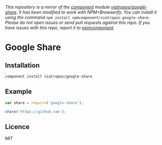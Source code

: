 *This repository is a mirror of the [component](http://component.io) module [viatropos/google-share](http://github.com/viatropos/google-share). It has been modified to work with NPM+Browserify. You can install it using the command `npm install npmcomponent/viatropos-google-share`. Please do not open issues or send pull requests against this repo. If you have issues with this repo, report it to [npmcomponent](https://github.com/airportyh/npmcomponent).*
# Google Share

## Installation

```bash
component install viatropos/google-share
```

## Example

```js
var share = require('google-share');

share('https://github.com');
```

## Licence

MIT